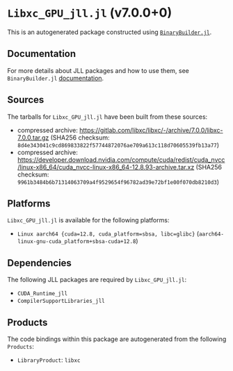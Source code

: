 # `Libxc_GPU_jll.jl` (v7.0.0+0)

This is an autogenerated package constructed using [`BinaryBuilder.jl`](https://github.com/JuliaPackaging/BinaryBuilder.jl).

## Documentation

For more details about JLL packages and how to use them, see `BinaryBuilder.jl` [documentation](https://docs.binarybuilder.org/stable/jll/).

## Sources

The tarballs for `Libxc_GPU_jll.jl` have been built from these sources:

* compressed archive: https://gitlab.com/libxc/libxc/-/archive/7.0.0/libxc-7.0.0.tar.gz (SHA256 checksum: `8d4e343041c9cd869833822f57744872076ae709a613c118d70605539fb13a77`)
* compressed archive: https://developer.download.nvidia.com/compute/cuda/redist/cuda_nvcc/linux-x86_64/cuda_nvcc-linux-x86_64-12.8.93-archive.tar.xz (SHA256 checksum: `9961b3484b6b71314063709a4f9529654f96782ad39e72bf1e00f070db8210d3`)

## Platforms

`Libxc_GPU_jll.jl` is available for the following platforms:

* `Linux aarch64 {cuda=12.8, cuda_platform=sbsa, libc=glibc}` (`aarch64-linux-gnu-cuda_platform+sbsa-cuda+12.8`)

## Dependencies

The following JLL packages are required by `Libxc_GPU_jll.jl`:

* `CUDA_Runtime_jll`
* `CompilerSupportLibraries_jll`

## Products

The code bindings within this package are autogenerated from the following `Products`:

* `LibraryProduct`: `libxc`
